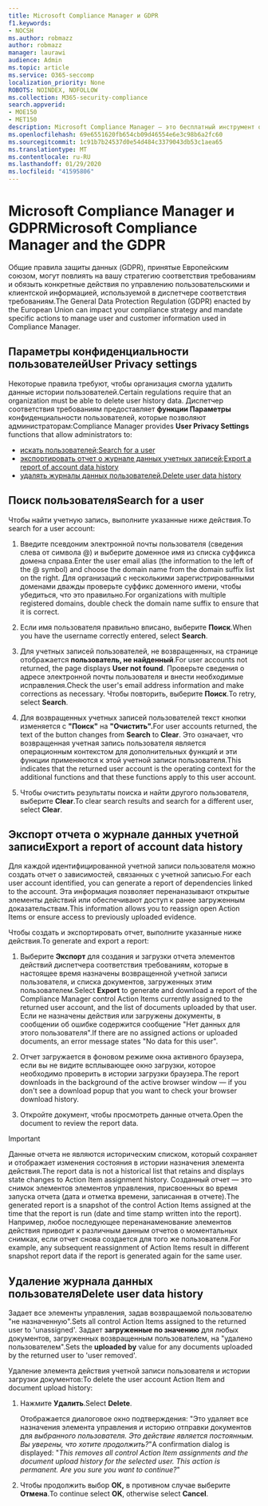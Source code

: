 ```yaml
---
title: Microsoft Compliance Manager и GDPR
f1.keywords:
- NOCSH
ms.author: robmazz
author: robmazz
manager: laurawi
audience: Admin
ms.topic: article
ms.service: O365-seccomp
localization_priority: None
ROBOTS: NOINDEX, NOFOLLOW
ms.collection: M365-security-compliance
search.appverid:
- MOE150
- MET150
description: Microsoft Compliance Manager — это бесплатный инструмент оценки рисков на основе рабочего процесса на портале доверия к службам Майкрософт. Диспетчер соответствия требованиям позволяет отслеживать, назначать и проверять нормативные действия, связанные с облачными службами Майкрософт.
ms.openlocfilehash: 69e6551620fb654cb09d46554e6e3c98b6a2fc60
ms.sourcegitcommit: 1c91b7b24537d0e54d484c3379043db53c1aea65
ms.translationtype: MT
ms.contentlocale: ru-RU
ms.lasthandoff: 01/29/2020
ms.locfileid: "41595806"
---
```

# <a name="microsoft-compliance-manager-and-the-gdpr"></a><span data-ttu-id="b0718-104">Microsoft Compliance Manager и GDPR</span><span class="sxs-lookup"><span data-stu-id="b0718-104">Microsoft Compliance Manager and the GDPR</span></span>

<span data-ttu-id="b0718-105">Общие правила защиты данных (GDPR), принятые Европейским союзом, могут повлиять на вашу стратегию соответствия требованиям и обязыть конкретные действия по управлению пользовательскими и клиентской информацией, используемой в диспетчере соответствия требованиям.</span><span class="sxs-lookup"><span data-stu-id="b0718-105">The General Data Protection Regulation (GDPR) enacted by the European Union can impact your compliance strategy and mandate specific actions to manage user and customer information used in Compliance Manager.</span></span>

## <a name="user-privacy-settings"></a><span data-ttu-id="b0718-106">Параметры конфиденциальности пользователей</span><span class="sxs-lookup"><span data-stu-id="b0718-106">User Privacy settings</span></span>

<span data-ttu-id="b0718-107">Некоторые правила требуют, чтобы организация смогла удалить данные истории пользователей.</span><span class="sxs-lookup"><span data-stu-id="b0718-107">Certain regulations require that an organization must be able to delete user history data.</span></span> <span data-ttu-id="b0718-108">Диспетчер соответствия требованиям предоставляет **функции Параметры** конфиденциальности пользователей, которые позволяют администраторам:</span><span class="sxs-lookup"><span data-stu-id="b0718-108">Compliance Manager provides **User Privacy Settings** functions that allow administrators to:</span></span>
  
- [<span data-ttu-id="b0718-109">искать пользователей;</span><span class="sxs-lookup"><span data-stu-id="b0718-109">Search for a user</span></span>](#search-for-a-user)
- [<span data-ttu-id="b0718-110">экспортировать отчет о журнале данных учетных записей;</span><span class="sxs-lookup"><span data-stu-id="b0718-110">Export a report of account data history</span></span>](#export-a-report-of-account-data-history)
- [<span data-ttu-id="b0718-111">удалять журналы данных пользователей.</span><span class="sxs-lookup"><span data-stu-id="b0718-111">Delete user data history</span></span>](#delete-user-data-history)
  
## <a name="search-for-a-user"></a><span data-ttu-id="b0718-112">Поиск пользователя</span><span class="sxs-lookup"><span data-stu-id="b0718-112">Search for a user</span></span>

<span data-ttu-id="b0718-113">Чтобы найти учетную запись, выполните указанные ниже действия.</span><span class="sxs-lookup"><span data-stu-id="b0718-113">To search for a user account:</span></span>
  
1. <span data-ttu-id="b0718-114">Введите псевдоним электронной почты пользователя (сведения слева от символа @) и выберите доменное имя из списка суффикса домена справа.</span><span class="sxs-lookup"><span data-stu-id="b0718-114">Enter the user email alias (the information to the left of the @ symbol) and choose the domain name from the  domain suffix list on the right.</span></span> <span data-ttu-id="b0718-115">Для организаций с несколькими зарегистрированными доменами дважды проверьте суффикс доменного имени, чтобы убедиться, что это правильно.</span><span class="sxs-lookup"><span data-stu-id="b0718-115">For organizations with multiple registered domains, double check the domain name suffix to ensure that it is correct.</span></span>

2. <span data-ttu-id="b0718-116">Если имя пользователя правильно вписано, выберите **Поиск**.</span><span class="sxs-lookup"><span data-stu-id="b0718-116">When you have the username correctly entered, select **Search**.</span></span>

3. <span data-ttu-id="b0718-117">Для учетных записей пользователей, не возвращенных, на странице отображается **пользователь, не найденный**.</span><span class="sxs-lookup"><span data-stu-id="b0718-117">For user accounts not returned, the page displays **User not found**.</span></span> <span data-ttu-id="b0718-118">Проверьте сведения о адресе электронной почты пользователя и внести необходимые исправления.</span><span class="sxs-lookup"><span data-stu-id="b0718-118">Check the user's email address information and make corrections as necessary.</span></span> <span data-ttu-id="b0718-119">Чтобы повторить, выберите **Поиск**.</span><span class="sxs-lookup"><span data-stu-id="b0718-119">To retry, select **Search**.</span></span>

4. <span data-ttu-id="b0718-120">Для возвращенных учетных записей пользователей текст кнопки изменяется с **"Поиск"** на **"Очистить".**</span><span class="sxs-lookup"><span data-stu-id="b0718-120">For user accounts returned, the text of the button changes from **Search** to **Clear**.</span></span> <span data-ttu-id="b0718-121">Это означает, что возвращенная учетная запись пользователя является операционным контекстом для дополнительных функций и эти функции применяются к этой учетной записи пользователя.</span><span class="sxs-lookup"><span data-stu-id="b0718-121">This indicates that the returned user account is the operating context for the additional functions and that these functions apply to this user account.</span></span>

5. <span data-ttu-id="b0718-122">Чтобы очистить результаты поиска и найти другого пользователя, выберите **Clear**.</span><span class="sxs-lookup"><span data-stu-id="b0718-122">To clear search results and search for a different user, select **Clear**.</span></span>

## <a name="export-a-report-of-account-data-history"></a><span data-ttu-id="b0718-123">Экспорт отчета о журнале данных учетной записи</span><span class="sxs-lookup"><span data-stu-id="b0718-123">Export a report of account data history</span></span>

<span data-ttu-id="b0718-124">Для каждой идентифицированной учетной записи пользователя можно создать отчет о зависимостей, связанных с учетной записью.</span><span class="sxs-lookup"><span data-stu-id="b0718-124">For each user account identified, you can generate a report of dependencies linked to the account.</span></span> <span data-ttu-id="b0718-125">Эта информация позволяет перенаназывают открытые элементы действий или обеспечивают доступ к ранее загруженным доказательствам.</span><span class="sxs-lookup"><span data-stu-id="b0718-125">This information allows you to reassign open Action Items or ensure access to previously uploaded evidence.</span></span>
  
 <span data-ttu-id="b0718-126">Чтобы создать и экспортировать отчет, выполните указанные ниже действия.</span><span class="sxs-lookup"><span data-stu-id="b0718-126">To generate and export a report:</span></span>
  
1. <span data-ttu-id="b0718-127">Выберите **Экспорт** для создания и загрузки отчета элементов действий диспетчера соответствия требованиям, которые в настоящее время назначены возвращенной учетной записи пользователя, и списка документов, загруженных этим пользователем.</span><span class="sxs-lookup"><span data-stu-id="b0718-127">Select **Export** to generate and download a report of the Compliance Manager control Action Items currently assigned to the returned user account, and the list of documents uploaded by that user.</span></span> <span data-ttu-id="b0718-128">Если не назначены действия или загружены документы, в сообщении об ошибке содержится сообщение "Нет данных для этого пользователя".</span><span class="sxs-lookup"><span data-stu-id="b0718-128">If there are no assigned actions or uploaded documents, an error message states "No data for this user".</span></span>

2. <span data-ttu-id="b0718-129">Отчет загружается в фоновом режиме окна активного браузера, если вы не видите всплывающее окно загрузки, которое необходимо проверить в истории загрузки браузера.</span><span class="sxs-lookup"><span data-stu-id="b0718-129">The report downloads in the background of the active browser window — if you don't see a download popup that you want to check your browser download history.</span></span>

3. <span data-ttu-id="b0718-130">Откройте документ, чтобы просмотреть данные отчета.</span><span class="sxs-lookup"><span data-stu-id="b0718-130">Open the document to review the report data.</span></span>

> [!IMPORTANT]
> <span data-ttu-id="b0718-131">Данные отчета не являются историческим списком, который сохраняет и отображает изменения состояния в истории назначения элемента действия.</span><span class="sxs-lookup"><span data-stu-id="b0718-131">The report data is not a historical list that retains and displays state changes to Action Item assignment history.</span></span> <span data-ttu-id="b0718-132">Созданный отчет — это снимок элементов элементов управления, присвоенных во время запуска отчета (дата и отметка времени, записанная в отчете).</span><span class="sxs-lookup"><span data-stu-id="b0718-132">The generated report is a snapshot of the control Action Items assigned at the time that the report is run (date and time stamp written into the report).</span></span> <span data-ttu-id="b0718-133">Например, любое последующее перенанаменование элементов действия приводит к различным данным отчетов о моментальных снимках, если отчет снова создается для того же пользователя.</span><span class="sxs-lookup"><span data-stu-id="b0718-133">For example, any subsequent reassignment of Action Items result in different snapshot report data if the report is generated again for the same user.</span></span>
  
## <a name="delete-user-data-history"></a><span data-ttu-id="b0718-134">Удаление журнала данных пользователя</span><span class="sxs-lookup"><span data-stu-id="b0718-134">Delete user data history</span></span>

<span data-ttu-id="b0718-135">Задает все элементы управления, задав возвращаемой пользователю "не назначенную".</span><span class="sxs-lookup"><span data-stu-id="b0718-135">Sets all control Action Items assigned to the returned user to 'unassigned'.</span></span> <span data-ttu-id="b0718-136">Задает **загруженные по значению** для любых документов, загруженных возвращенным пользователем, на "удалено пользователем".</span><span class="sxs-lookup"><span data-stu-id="b0718-136">Sets the **uploaded by** value for any documents uploaded by the returned user to 'user removed'.</span></span>
  
<span data-ttu-id="b0718-137">Удаление элемента действия учетной записи пользователя и истории загрузки документов:</span><span class="sxs-lookup"><span data-stu-id="b0718-137">To delete the user account Action Item and document upload history:</span></span>
  
1. <span data-ttu-id="b0718-138">Нажмите **Удалить**.</span><span class="sxs-lookup"><span data-stu-id="b0718-138">Select **Delete**.</span></span>

    <span data-ttu-id="b0718-139">Отображается диалоговое окно подтверждения: "Это удаляет все назначения элемента управления и историю отправки документов для *выбранного пользователя. Это действие является постоянным. Вы уверены, что хотите продолжить?*"</span><span class="sxs-lookup"><span data-stu-id="b0718-139">A confirmation dialog is displayed: "*This removes all control Action Item assignments and the document upload history for the selected user. This action is permanent. Are you sure you want to continue?*"</span></span>

2. <span data-ttu-id="b0718-140">Чтобы продолжить выбор **ОК,** в противном случае выберите **Отмена**.</span><span class="sxs-lookup"><span data-stu-id="b0718-140">To continue select **OK**, otherwise select **Cancel**.</span></span>
